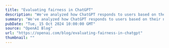 ```yaml
---
title: "Evaluating fairness in ChatGPT"
description: "We've analyzed how ChatGPT responds to users based on their name, using AI research assistants to protect privacy."
summary: "We've analyzed how ChatGPT responds to users based on their name, using AI research assistants to protect privacy."
pubDate: "Tue, 15 Oct 2024 10:00:00 GMT"
source: "OpenAI Blog"
url: "https://openai.com/blog/evaluating-fairness-in-chatgpt"
thumbnail: ""
---
```


